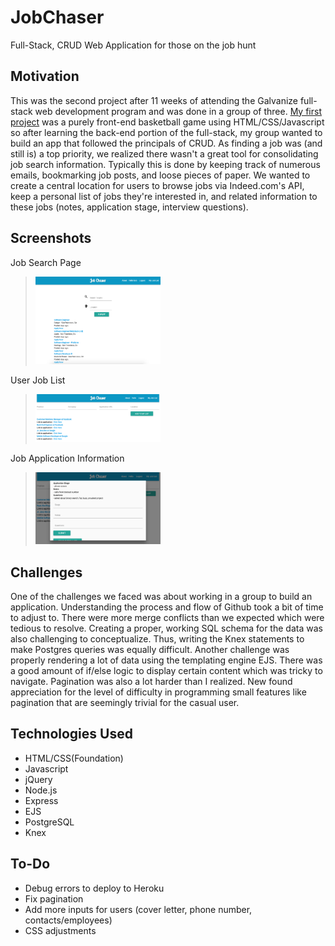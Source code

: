 # JobChaser

Full-Stack, CRUD Web Application for those on the job hunt

## Motivation

This was the second project after 11 weeks of attending the Galvanize full-stack web development program and was done in a group of three. [My first project](https://github.com/jameslim1021/Canvas-Basketball-Game) was a purely front-end basketball game using HTML/CSS/Javascript so after learning the back-end portion of the full-stack, my group wanted to build an app that followed the principals of CRUD. As finding a job was (and still is) a top priority, we realized there wasn't a great tool for consolidating job search information. Typically this is done by keeping track of numerous emails, bookmarking job posts, and loose pieces of paper. We wanted to create a central location for users to browse jobs via Indeed.com's API, keep a personal list of jobs they're interested in, and related information to these jobs (notes, application stage, interview questions).

## Screenshots
Job Search Page

><img src="/public/images/ss1.png" alt="Drawing" style="width: 200px;"/>

User Job List

><img src="/public/images/ss2.png" alt="Drawing" style="width: 200px;"/>

Job Application Information

><img src="/public/images/ss3.png" alt="Drawing" style="width: 200px;"/>

## Challenges

One of the challenges we faced was about working in a group to build an application. Understanding the process and flow of Github took a bit of time to adjust to. There were more merge conflicts than we expected which were tedious to resolve. Creating a proper, working SQL schema for the data was also challenging to conceptualize. Thus, writing the Knex statements to make Postgres queries was equally difficult. Another challenge was properly rendering a lot of data using the templating engine EJS. There was a good amount of if/else logic to display certain content which was tricky to navigate. Pagination was also a lot harder than I realized. New found appreciation for the level of difficulty in programming small features like pagination that are seemingly trivial for the casual user.

## Technologies Used

* HTML/CSS(Foundation)
* Javascript
* jQuery
* Node.js
* Express
* EJS
* PostgreSQL
* Knex

## To-Do

* Debug errors to deploy to Heroku
* Fix pagination
* Add more inputs for users (cover letter, phone number, contacts/employees)
* CSS adjustments
